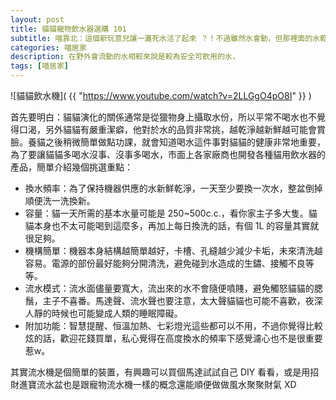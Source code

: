 ```yaml
---
layout: post
title: 貓貓寵物飲水器選購 101
subtitle: 喵靠北：這個新玩意兒讓一灘死水活了起來 ？！不過雖然水會動，但那裡面的水乾淨才是重點 ！！
categories: 喵居家
description: 在野外會流動的水相較來說是較為安全可飲用的水，
tags: [喵居家]
---
```


![貓貓飲水機]( {{ "https://www.youtube.com/watch?v=2LLGgO4pO8I" }} )

首先要明白：貓貓演化的關係通常是從獵物身上攝取水份，所以平常不喝水也不覺得口渴，另外貓貓有嚴重潔癖，他對於水的品質非常挑，越乾淨越新鮮越可能會賞臉。養貓之後稍微簡單做點功課，就會知道喝水這件事對貓貓的健康非常地重要，為了要讓貓貓多喝水沒事、沒事多喝水，市面上各家廠商也開發各種貓用飲水器的產品，簡單介紹幾個挑選重點：

- 換水頻率：為了保持機器供應的水新鮮乾淨，一天至少要換一次水，整盆倒掉順便洗一洗換新。
- 容量：貓一天所需的基本水量可能是 250~500c.c.，看你家主子多大隻。貓貓本身也不太可能喝到這麼多，再加上每日換洗的話，有個 1L 的容量其實就很足夠。
- 機構簡單：機器本身結構越簡單越好，卡槽、孔縫越少減少卡垢，未來清洗越容易。電源的部份最好能夠分開清洗，避免碰到水造成的生鏽、接觸不良等等。
- 流水模式：流水面儘量要寬大，流出來的水不會隨便噴賤，避免觸怒貓貓的腮鬚，主子不喜番。馬達聲、流水聲也要注意，太大聲貓貓也可能不喜歡，夜深人靜的時候也可能變成人類的睡眠障礙。
- 附加功能：智慧提醒、恒溫加熱、七彩燈光這些都可以不用，不過你覺得比較炫的話，歡迎花錢買單，私心覺得在高度換水的頻率下感覺濾心也不是很重要惹w。

其實流水機是個簡單的裝置，有興趣可以買個馬達試試自己 DIY 看看，或是用招財進寶流水盆也是跟寵物流水機一樣的概念還能順便做做風水聚聚財氣 XD
